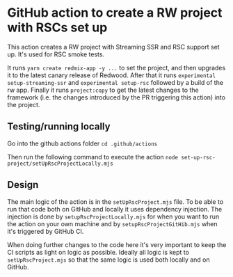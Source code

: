 # GitHub action to create a RW project with RSCs set up

This action creates a RW project with Streaming SSR and RSC support set up.
It's used for RSC smoke tests.

It runs `yarn create redmix-app -y ...` to set the project, and then upgrades
it to the latest canary release of Redwood. After that it runs
`experimental setup-streaming-ssr` and `experimental setup-rsc` followed by
a build of the rw app. Finally it runs `project:copy` to get the latest
changes to the framework (i.e. the changes introduced by the PR triggering this
action) into the project.

## Testing/running locally

Go into the github actions folder
`cd .github/actions`

Then run the following command to execute the action
`node set-up-rsc-project/setUpRscProjectLocally.mjs`

## Design

The main logic of the action is in the `setUpRscProject.mjs` file. To be able
to run that code both on GitHub and locally it uses dependency injection. The
injection is done by `setupRscProjectLocally.mjs` for when you want to run
the action on your own machine and by `setupRscProjectGitHib.mjs` when it's
triggered by GitHub CI.

When doing further changes to the code here it's very important to keep the
CI scripts as light on logic as possible. Ideally all logic is kept to
`setUpRscProject.mjs` so that the same logic is used both locally and on
GitHub.
